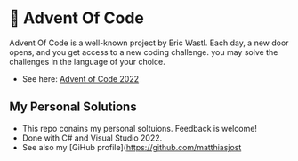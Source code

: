# 🌟 Advent Of Code

Advent Of Code is a well-known project by Eric Wastl. Each day, a new door opens, and you get access to a new coding challenge. you may solve the challenges in the language of your choice.

- See here: [Advent of Code 2022](https://adventofcode.com)

## My Personal Solutions
- This repo conains my personal soltuions. Feedback is welcome!
- Done with C# and Visual Studio 2022.
- See also my [GiHub profile](https://github.com/matthiasjost
